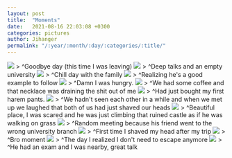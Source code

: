 ```yaml
---
layout: post
title:  "Moments"
date:   2021-08-16 22:03:08 +0300
categories: pictures
author: Jihanger
permalink: "/:year/:month/:day/:categories/:title/"
---
```


<img src="{{ site.baseurl }}//assets/theo.jpeg">
> ^Goodbye day (this time I was leaving)

<img src="{{ site.baseurl }}//assets/assouma.jpeg">
> ^Deep talks and an empty university

<img src="{{ site.baseurl }}//assets/cilya.jpeg">
> ^Chill day with the family

<img src="{{ site.baseurl }}//assets/dad.jpeg">
> ^Realizing he's a good example to follow

<img src="{{ site.baseurl }}//assets/daniella.jpeg">
> ^Damn I was hungry.

<img src="{{ site.baseurl }}//assets/fadel.jpeg">
> ^We had some coffee and that necklace was draining the shit out of me

<img src="{{ site.baseurl }}//assets/givan.jpeg">
> ^Had just bought my first harem pants.

<img src="{{ site.baseurl }}//assets/jakey.jpeg">
> ^We hadn't seen each other in a while and when we met up we laughed that both of us had just shaved our heads

<img src="{{ site.baseurl }}//assets/jamil.jpeg">
> ^Beautiful place, I was scared and he was just climbing that ruined castle as if he was walking on grass

<img src="{{ site.baseurl }}//assets/jawad.jpeg">
> ^Random meeting because his friend went to the wrong university branch

<img src="{{ site.baseurl }}//assets/ju.jpeg">
> ^First time I shaved my head after my trip

<img src="{{ site.baseurl }}//assets/khoder.jpeg">
> ^Bro moment

<img src="{{ site.baseurl }}//assets/alice.jpeg">
> ^The day I realized I don't need to escape anymore

<img src="{{ site.baseurl }}//assets/shadi.jpeg">
> ^He had an exam and I was nearby, great talk
